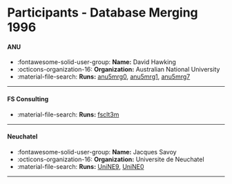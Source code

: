 # Participants - Database Merging 1996 

#### ANU
 - :fontawesome-solid-user-group: **Name:** David Hawking
 - :octicons-organization-16: **Organization:** Australian National University
 - :material-file-search: **Runs:** [anu5mrg0](./runs.md#anu5mrg0), [anu5mrg1](./runs.md#anu5mrg1), [anu5mrg7](./runs.md#anu5mrg7) 

---
#### FS Consulting
 - :material-file-search: **Runs:** [fsclt3m](./runs.md#fsclt3m) 

---
#### Neuchatel
 - :fontawesome-solid-user-group: **Name:** Jacques Savoy
 - :octicons-organization-16: **Organization:** Universite de Neuchatel
 - :material-file-search: **Runs:** [UniNE9](./runs.md#unine9), [UniNE0](./runs.md#unine0) 

---
